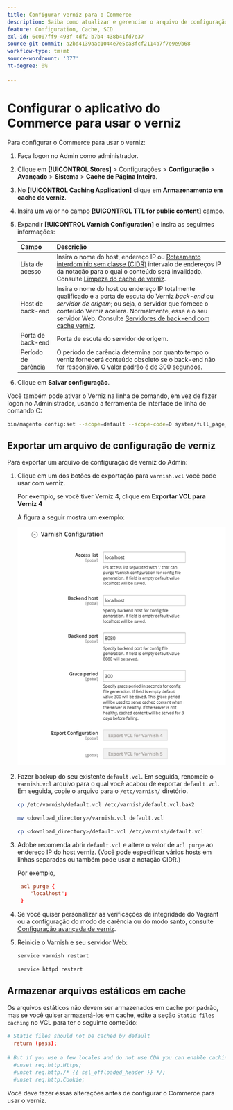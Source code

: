 ```yaml
---
title: Configurar verniz para o Commerce
description: Saiba como atualizar e gerenciar o arquivo de configuração de verniz para o aplicativo Commerce.
feature: Configuration, Cache, SCD
exl-id: 6c007ff9-493f-4df2-b7b4-438b41fd7e37
source-git-commit: a2bd4139aac1044e7e5ca8fcf2114b7f7e9e9b68
workflow-type: tm+mt
source-wordcount: '377'
ht-degree: 0%

---
```


# Configurar o aplicativo do Commerce para usar o verniz

Para configurar o Commerce para usar o verniz:

1. Faça logon no Admin como administrador.
1. Clique em **[!UICONTROL Stores]** > Configurações > **Configuração** > **Avançado** > **Sistema** > **Cache de Página Inteira**.
1. No **[!UICONTROL Caching Application]** clique em **Armazenamento em cache de verniz**.
1. Insira um valor no campo **[!UICONTROL TTL for public content]** campo.
1. Expandir **[!UICONTROL Varnish Configuration]** e insira as seguintes informações:

   | Campo | Descrição |
   | ----- | ----------- |
   | Lista de acesso | Insira o nome do host, endereço IP ou [Roteamento interdomínio sem classe (CIDR)](https://www.digitalocean.com/community/tutorials/understanding-ip-addresses-subnets-and-cidr-notation-for-networking) intervalo de endereços IP da notação para o qual o conteúdo será invalidado. Consulte [Limpeza do cache de verniz](https://varnish-cache.org/docs/3.0/tutorial/purging.html). |
   | Host de back-end | Insira o nome do host ou endereço IP totalmente qualificado e a porta de escuta do Verniz _back-end_ ou _servidor de origem_; ou seja, o servidor que fornece o conteúdo Verniz acelera. Normalmente, esse é o seu servidor Web. Consulte [Servidores de back-end com cache verniz](https://www.varnish-cache.org/docs/trunk/users-guide/vcl-backends.html). |
   | Porta de back-end | Porta de escuta do servidor de origem. |
   | Período de carência | O período de carência determina por quanto tempo o verniz fornecerá conteúdo obsoleto se o back-end não for responsivo. O valor padrão é de 300 segundos. |

1. Clique em **Salvar configuração**.

Você também pode ativar o Verniz na linha de comando, em vez de fazer logon no Administrador, usando a ferramenta de interface de linha de comando C:

```bash
bin/magento config:set --scope=default --scope-code=0 system/full_page_cache/caching_application 2
```

## Exportar um arquivo de configuração de verniz

Para exportar um arquivo de configuração de verniz do Admin:

1. Clique em um dos botões de exportação para `varnish.vcl` você pode usar com verniz.

   Por exemplo, se você tiver Verniz 4, clique em **Exportar VCL para Verniz 4**

   A figura a seguir mostra um exemplo:

   ![Configurar o Commerce para usar o verniz no Admin](../../assets/configuration/varnish-admin-22.png)

1. Fazer backup do seu existente `default.vcl`. Em seguida, renomeie o `varnish.vcl` arquivo para o qual você acabou de exportar `default.vcl`. Em seguida, copie o arquivo para o `/etc/varnish/` diretório.

   ```bash
   cp /etc/varnish/default.vcl /etc/varnish/default.vcl.bak2
   ```

   ```bash
   mv <download_directory>/varnish.vcl default.vcl
   ```

   ```bash
   cp <download_directory>/default.vcl /etc/varnish/default.vcl
   ```

1. Adobe recomenda abrir `default.vcl` e altere o valor de `acl purge` ao endereço IP do host verniz. (Você pode especificar vários hosts em linhas separadas ou também pode usar a notação CIDR.)

   Por exemplo,

   ```conf
    acl purge {
       "localhost";
    }
   ```

1. Se você quiser personalizar as verificações de integridade do Vagrant ou a configuração do modo de carência ou do modo santo, consulte [Configuração avançada de verniz](config-varnish-advanced.md).

1. Reinicie o Varnish e seu servidor Web:

   ```bash
   service varnish restart
   ```

   ```bash
   service httpd restart
   ```

## Armazenar arquivos estáticos em cache

Os arquivos estáticos não devem ser armazenados em cache por padrão, mas se você quiser armazená-los em cache, edite a seção `Static files caching` no VCL para ter o seguinte conteúdo:

```conf
# Static files should not be cached by default
  return (pass);

# But if you use a few locales and do not use CDN you can enable caching static files by commenting previous line (#return (pass);) and uncommenting next 3 lines
  #unset req.http.Https;
  #unset req.http./* {{ ssl_offloaded_header }} */;
  #unset req.http.Cookie;
```

Você deve fazer essas alterações antes de configurar o Commerce para usar o verniz.

